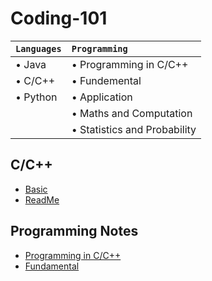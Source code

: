 # Coding-101

| `Languages` | `Programming` |
| :--------- | :---------- |
| • Java | • Programming in C/C++ |
| • C/C++ | • Fundemental  |
| • Python | • Application |
|   | • Maths and Computation  |
|   | • Statistics and Probability  |

## C/C++
- [Basic](https://github.com/MaChuChu/Coding-101/blob/main/C_C%2B%2B/Basics/C%20Language%20Introduction.md)
- [ReadMe](https://github.com/MaChuChu/Coding-101/tree/main/C_C%2B%2B)

## Programming Notes
- [Programming in C/C++](https://github.com/MaChuChu/Coding-101/blob/main/Programming/ProgrammingInCC++.md)
- [Fundamental](https://github.com/MaChuChu/Coding-101/blob/main/Programming/Fundamental.md)
